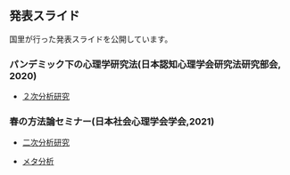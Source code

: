 ## 発表スライド

国里が行った発表スライドを公開しています。

### パンデミック下の心理学研究法(日本認知心理学会研究法研究部会, 2020)

- [２次分析研究](secondary_analysis/secondary_analysis.html)

### 春の方法論セミナー(日本社会心理学会学会,2021)

- [二次分析研究](spring_seminar_JSSP_2021/secondary_analysis/slide.html)

- [メタ分析](spring_seminar_JSSP_2021/meta_analysis/slide.html)
